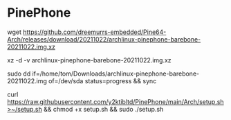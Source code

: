 # PinePhone

wget https://github.com/dreemurrs-embedded/Pine64-Arch/releases/download/20211022/archlinux-pinephone-barebone-20211022.img.xz

xz -d -v archlinux-pinephone-barebone-20211022.img.xz

sudo dd if=/home/tom/Downloads/archlinux-pinephone-barebone-20211022.img of=/dev/sda status=progress && sync

curl https://raw.githubusercontent.com/y2ktibltd/PinePhone/main/Arch/setup.sh>~/setup.sh && chmod +x setup.sh && sudo ./setup.sh

